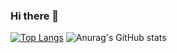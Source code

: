 ### Hi there 👋

<!--
**AhrumKim/AhrumKim** is a ✨ _special_ ✨ repository because its `README.md` (this file) appears on your GitHub profile.

Here are some ideas to get you started:

- 🔭 I’m currently working on ...
- 🌱 I’m currently learning ...
- 👯 I’m looking to collaborate on ...
- 🤔 I’m looking for help with ...
- 💬 Ask me about ...
- 📫 How to reach me: ...
- 😄 Pronouns: ...
- ⚡ Fun fact: ...
-->
[![Top Langs](https://github-readme-stats.vercel.app/api/top-langs/?username=AhrumKim&layout=compact)](https://github.com/AhrumKim/github-readme-stats)
![Anurag's GitHub stats](https://github-readme-stats.vercel.app/api?username=AhrumKim&show_icons=true&theme=radical)
